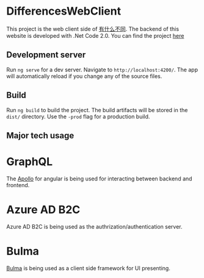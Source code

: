 # DifferencesWebClient

This project is the web client side of [有什么不同](https://www.ysmbt.cn). The backend of this website is developed with .Net Code 2.0. You can find the project [here](https://github.com/VincentSCW/Differences)

## Development server
Run `ng serve` for a dev server. Navigate to `http://localhost:4200/`. The app will automatically reload if you change any of the source files.

## Build

Run `ng build` to build the project. The build artifacts will be stored in the `dist/` directory. Use the `-prod` flag for a production build.

## Major tech usage
# GraphQL
The [Apollo](https://www.apollographql.com/docs/angular/index.html) for angular is being used for interacting between backend and frontend.

# Azure AD B2C
Azure AD B2C is being used as the authrization/authentication server.

# Bulma
[Bulma](https://bulma.io/#) is being used as a client side framework for UI presenting.
